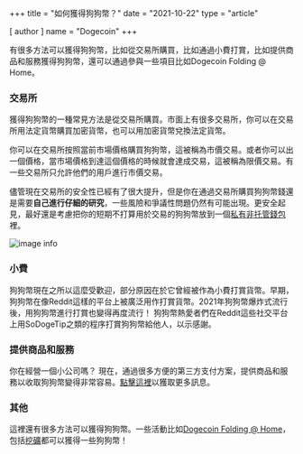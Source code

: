 +++
title = "如何獲得狗狗幣？"
date = "2021-10-22"
type = "article"

[ author ]
  name = "Dogecoin"
+++

有很多方法可以獲得狗狗幣，比如從交易所購買，比如通過小費打賞，比如提供商品和服務獲得狗狗幣，還可以通過參與一些項目比如Dogecoin Folding @ Home。

### 交易所

獲得狗狗幣的一種常見方法是從交易所購買。市面上有很多交易所，你可以在交易所用法定貨幣購買加密貨幣，也可以用加密貨幣兌換法定貨幣。

你可以在交易所按照當前市場價格購買狗狗幣，這被稱為市價交易。或者你可以出一個價格，當市場價格到達這個價格的時候就會達成交易，這被稱為限價交易。有一些交易所只允許他們的用戶進行市價交易。

儘管現在交易所的安全性已經有了很大提升，但是你在通過交易所購買狗狗幣錢還是需要**自己進行仔細的研究**，一些風險和爭議性問題仍然有可能出現。更安全起見，最好還是考慮把你的短期不打算用於交易的狗狗幣放到一個[私有非托管錢包](/zh-cn/dogepedia/articles/how-do-i-get-a-wallet)裡。

![image info](/assets/images/dogepedia/5.png)
 
### 小費

狗狗幣現在之所以這麼受歡迎，部分原因在於它曾經被作為小費打賞貨幣。早期，狗狗幣在像Reddit這樣的平台上被廣泛用作打賞貨幣。2021年狗狗幣爆炸式流行後，用狗狗幣進行打賞也變得再度流行！ 狗狗幣熱愛者們在Reddit這些社交平台上用SoDogeTip之類的程序打賞狗狗幣給他人，以示感謝。

### 提供商品和服務

你在經營一個小公司嗎？ 現在，通過很多方便的第三方支付方案，提供商品和服務以收取狗狗幣變得非常容易。[點擊這裡](/zh-cn/dogepedia/articles/how-can-my-business-accept-dogecoin)以獲取更多訊息。

### 其他 

這裡還有很多方法可以獲得狗狗幣。一些活動比如[Dogecoin Folding @ Home](/zh-cn/dogepedia/articles/dogecoin-folding-at-home)，包括[挖礦](/zh-cn/dogepedia/how-tos/mining-dogecoin)都可以獲得一些狗狗幣！
